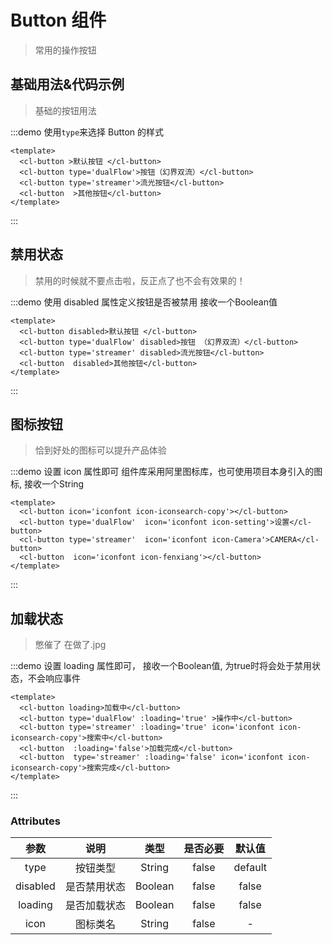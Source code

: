 # Button 组件  
>常用的操作按钮

## 基础用法&代码示例
>基础的按钮用法

:::demo 使用`type`来选择 Button 的样式

```vue
<template>
  <cl-button >默认按钮 </cl-button> 
  <cl-button type='dualFlow'>按钮（幻界双流）</cl-button>
  <cl-button type='streamer'>流光按钮</cl-button>
  <cl-button  >其他按钮</cl-button>
</template>
```

:::

## 禁用状态  
>禁用的时候就不要点击啦，反正点了也不会有效果的！

:::demo 使用 disabled 属性定义按钮是否被禁用 接收一个Boolean值

```vue
<template>
  <cl-button disabled>默认按钮 </cl-button> 
  <cl-button type='dualFlow' disabled>按钮 （幻界双流）</cl-button>
  <cl-button type='streamer' disabled>流光按钮</cl-button>
  <cl-button  disabled>其他按钮</cl-button>
</template>
```

:::

## 图标按钮  

>恰到好处的图标可以提升产品体验

:::demo 设置 icon 属性即可 组件库采用阿里图标库，也可使用项目本身引入的图标, 接收一个String

```vue
<template>
  <cl-button icon='iconfont icon-iconsearch-copy'></cl-button> 
  <cl-button type='dualFlow'  icon='iconfont icon-setting'>设置</cl-button>
  <cl-button type='streamer'  icon='iconfont icon-Camera'>CAMERA</cl-button>
  <cl-button  icon='iconfont icon-fenxiang'></cl-button>
</template>
```

:::  

## 加载状态  

>憋催了 在做了.jpg

:::demo 设置 loading 属性即可， 接收一个Boolean值, 为true时将会处于禁用状态，不会响应事件

```vue
<template>
  <cl-button loading>加载中</cl-button> 
  <cl-button type='dualFlow' :loading='true' >操作中</cl-button>
  <cl-button type='streamer' :loading='true' icon='iconfont icon-iconsearch-copy'>搜索中</cl-button>
  <cl-button  :loading='false'>加载完成</cl-button>
  <cl-button  type='streamer' :loading='false' icon='iconfont icon-iconsearch-copy'>搜索完成</cl-button>
</template>
```

:::  


### Attributes  


| 参数 | 说明 | 类型 | 是否必要 | 默认值 |
|:---:|:---:|:---:|:---:|:---:|
| type | 按钮类型 | String | false | default |
| disabled | 是否禁用状态 | Boolean | false | false |
| loading | 是否加载状态 | Boolean | false | false |
| icon | 图标类名 | String | false | - |

<style lang='sass'>
.source .cl-button:nth-child(n+1)
  margin-right: 20px
  margin-top: 20px
  

</style>